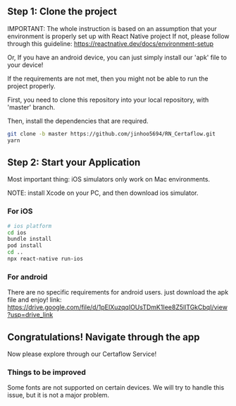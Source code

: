 ## Step 1: Clone the project

IMPORTANT: The whole instruction is based on an assumption that your environment is properly set up with React Native
project
If not, please follow through this guideline: https://reactnative.dev/docs/environment-setup

Or, If you have an android device, you can just simply install our 'apk' file to your device!

If the requirements are not met, then you might not be able to run the project properly.

First, you need to clone this repository into your local repository, with 'master' branch.

Then, install the dependencies that are required.

```bash
git clone -b master https://github.com/jinhoo5694/RN_Certaflow.git
yarn
```

## Step 2: Start your Application

Most important thing: iOS simulators only work on Mac environments.

NOTE: install Xcode on your PC, and then download ios simulator.

### For iOS

```bash
# ios platform
cd ios
bundle install
pod install
cd ..
npx react-native run-ios
```

### For android

There are no specific requirements for android users. just download the apk file and enjoy!
link: https://drive.google.com/file/d/1pEIXuzqqIOUsTDmK1Iee8Z5llTGkCbqI/view?usp=drive_link

## Congratulations! Navigate through the app

Now please explore through our Certaflow Service!

### Things to be improved

Some fonts are not supported on certain devices. We will try to handle this issue, but it is not a major problem.

